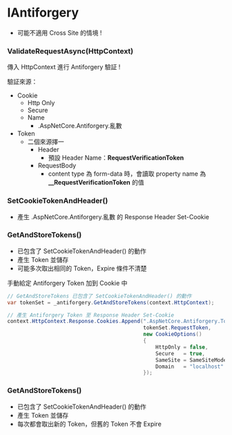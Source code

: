 # IAntiforgery

- 可能不適用 Cross Site 的情境 !

### ValidateRequestAsync(HttpContext)

傳入 HttpContext 進行 Antiforgery 驗証 !

驗証來源：
- Cookie
  - Http Only
  - Secure
  - Name
    - .AspNetCore.Antiforgery.亂數
- Token
  - 二個來源擇一
    - Header
      - 預設 Header Name：**RequestVerificationToken**
    - RequestBody
      - content type 為 form-data 時，會讀取 property name 為 **__RequestVerificationToken** 的值

### SetCookieTokenAndHeader()

- 產生 .AspNetCore.Antiforgery.亂數 的 Response Header Set-Cookie

### GetAndStoreTokens()

- 已包含了 SetCookieTokenAndHeader() 的動作
- 產生 Token 並儲存
- 可能多次取出相同的 Token，Expire 條件不清楚

手動給定 Antiforgery Token 加到 Cookie 中

```csharp
// GetAndStoreTokens 已包含了 SetCookieTokenAndHeader() 的動作
var tokenSet = _antiforgery.GetAndStoreTokens(context.HttpContext);

// 產生 Antiforgery Token 至 Response Header Set-Cookie
context.HttpContext.Response.Cookies.Append(".AspNetCore.Antiforgery.Token",
                                            tokenSet.RequestToken,
                                            new CookieOptions()
                                            {
                                                HttpOnly = false,
                                                Secure   = true,
                                                SameSite = SameSiteMode.Strict,
                                                Domain   = "localhost"
                                            });
```

### GetAndStoreTokens()

- 已包含了 SetCookieTokenAndHeader() 的動作
- 產生 Token 並儲存
- 每次都會取出新的 Token，但舊的 Token 不會 Expire